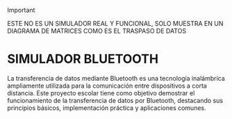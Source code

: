 >[!IMPORTANT]
>ESTE NO ES UN SIMULADOR REAL Y FUNCIONAL, SOLO MUESTRA EN UN DIAGRAMA DE MATRICES COMO ES EL TRASPASO DE DATOS

# SIMULADOR BLUETOOTH
La transferencia de datos mediante Bluetooth es una tecnología inalámbrica ampliamente utilizada para la comunicación entre dispositivos a corta distancia. Este proyecto escolar tiene como objetivo demostrar el funcionamiento de la transferencia de datos por Bluetooth, destacando sus principios básicos, implementación práctica y aplicaciones comunes.


